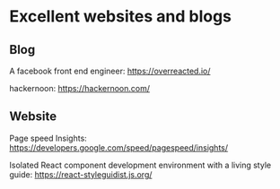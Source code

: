 # Excellent websites and blogs

## Blog

A facebook front end engineer: https://overreacted.io/  

hackernoon: https://hackernoon.com/

## Website

Page speed Insights: https://developers.google.com/speed/pagespeed/insights/

Isolated React component development environment with a living style guide: https://react-styleguidist.js.org/